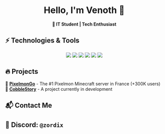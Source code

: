 <h1 align="center">Hello, I'm Venoth 👋</h1>

<p align="center">
  <strong>🚀 IT Student | Tech Enthusiast</strong>
</p>

## ⚡ Technologies & Tools
<p align="center">
  <img src="https://img.shields.io/badge/-HTML5-E34F26?logo=html5&logoColor=white" />
  <img src="https://img.shields.io/badge/-CSS3-1572B6?logo=css3&logoColor=white" />
  <img src="https://img.shields.io/badge/-JavaScript-F7DF1E?logo=javascript&logoColor=black" />
  <img src="https://img.shields.io/badge/-MongoDB-47A248?logo=mongodb&logoColor=white" />
  <img src="https://img.shields.io/badge/-MySQL-4479A1?logo=mysql&logoColor=white" />
  <img src="https://img.shields.io/badge/-Java-007396?logo=java&logoColor=white" />
</p>

## 🔥 Projects
🚀 **[PixelmonGo](https://pixelmongo.fr)** - The #1 Pixelmon Minecraft server in France (+300K users) <br>
📡 **[CobbleStory](https://cobblestory.fr)** - A project currently in development  

## 📬 Contact Me
💬 Discord: `@zordix`  
---

